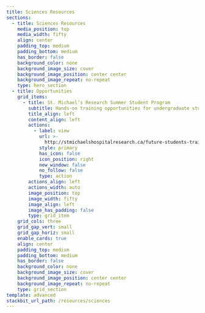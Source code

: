 ```yaml
---
title: Sciences Resources
sections:
  - title: Sciences Resources
    media_position: top
    media_width: fifty
    align: center
    padding_top: medium
    padding_bottom: medium
    has_border: false
    background_color: none
    background_image_size: cover
    background_image_position: center center
    background_image_repeat: no-repeat
    type: hero_section
  - title: Opportunities
    grid_items:
      - title: St. Michael’s Research Summer Student Program
        subtitle: Hands-on training opportunities for undergraduate students
        title_align: left
        content_align: left
        actions:
          - label: view
            url: >-
              http://stmichaelshospitalresearch.ca/future-students-trainees/undergraduate-students/
            style: primary
            has_icon: false
            icon_position: right
            new_window: false
            no_follow: false
            type: action
        actions_align: left
        actions_width: auto
        image_position: top
        image_width: fifty
        image_align: left
        image_has_padding: false
        type: grid_item
    grid_cols: three
    grid_gap_vert: small
    grid_gap_horiz: small
    enable_cards: true
    align: center
    padding_top: medium
    padding_bottom: medium
    has_border: false
    background_color: none
    background_image_size: cover
    background_image_position: center center
    background_image_repeat: no-repeat
    type: grid_section
template: advanced
stackbit_url_path: /resources/sciences
---
```

